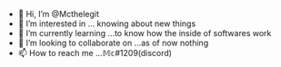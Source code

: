 - 👋 Hi, I’m @Mcthelegit
- 👀 I’m interested in ... knowing about new things
- 🌱 I’m currently learning ...to know how the inside of softwares work
- 💞️ I’m looking to collaborate on ...as of now nothing
- 📫 How to reach me ...𝕄𝕔#1209(discord)

<!---
Mcthelegit/Mcthelegit is a ✨ special ✨ repository because its `README.md` (this file) appears on your GitHub profile.
You can click the Preview link to take a look at your changes.
--->
